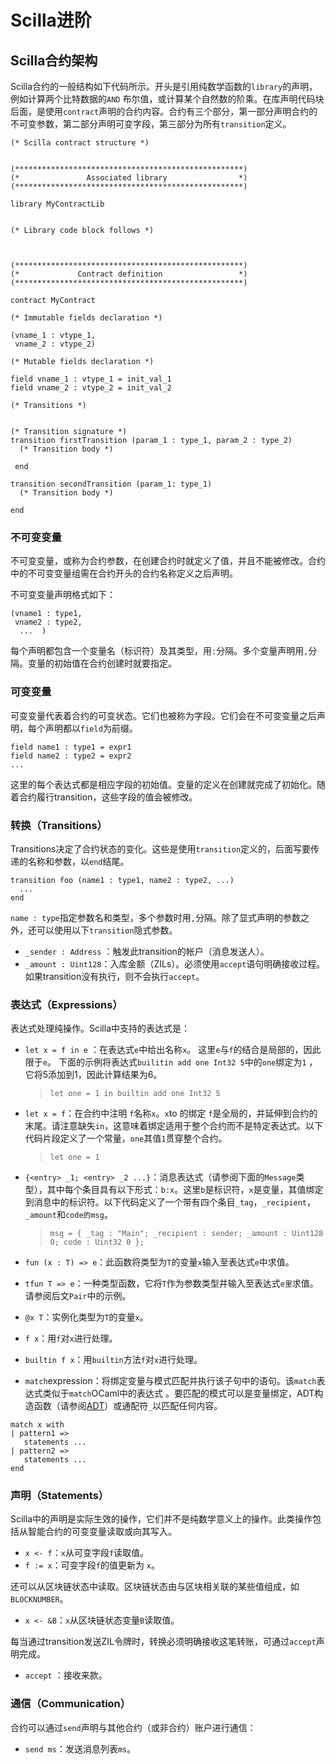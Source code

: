 # Scilla进阶

## Scilla合约架构

Scilla合约的一般结构如下代码所示。开头是引用纯数学函数的`library`的声明，例如计算两个比特数据的`AND` 布尔值，或计算某个自然数的阶乘。在库声明代码块后面，是使用`contract`声明的合约内容。合约有三个部分，第一部分声明合约的不可变参数，第二部分声明可变字段，第三部分为所有`transition`定义。

```
(* Scilla contract structure *)


(***************************************************)
(*               Associated library                *)
(***************************************************)

library MyContractLib


(* Library code block follows *)



(***************************************************)
(*             Contract definition                 *)
(***************************************************)

contract MyContract

(* Immutable fields declaration *)

(vname_1 : vtype_1,
 vname_2 : vtype_2)

(* Mutable fields declaration *)

field vname_1 : vtype_1 = init_val_1
field vname_2 : vtype_2 = init_val_2

(* Transitions *)


(* Transition signature *)
transition firstTransition (param_1 : type_1, param_2 : type_2)
  (* Transition body *)

 end

transition secondTransition (param_1: type_1)
  (* Transition body *)

end
```

### 不可变变量

不可变变量，或称为合约参数，在创建合约时就定义了值，并且不能被修改。合约中的不可变变量组需在合约开头的合约名称定义之后声明。

不可变变量声明格式如下：

```
(vname1 : type1,
 vname2 : type2,
  ...  )
```

每个声明都包含一个变量名（标识符）及其类型，用`:`分隔。多个变量声明用`,`分隔。变量的初始值在合约创建时就要指定。

### 可变变量

可变变量代表着合约的可变状态。它们也被称为字段。它们会在不可变变量之后声明，每个声明都以`field`为前缀。

```
field name1 : type1 = expr1
field name2 : type2 = expr2
...
```

这里的每个表达式都是相应字段的初始值。变量的定义在创建就完成了初始化。随着合约履行transition，这些字段的值会被修改。

### 转换（Transitions）

Transitions决定了合约状态的变化。这些是使用`transition`定义的，后面写要传递的名称和参数，以`end`结尾。

```
transition foo (name1 : type1, name2 : type2, ...)
  ...
end
```

`name : type`指定参数名和类型，多个参数时用`,`分隔。除了显式声明的参数之外，还可以使用以下`transition`隐式参数。

- `_sender : Address` ：触发此transition的帐户（消息发送人）。
- `_amount : Uint128`：入库金额（ZILs）。必须使用`accept`语句明确接收过程。如果transition没有执行，则不会执行`accept`。

### 表达式（Expressions）

表达式处理纯操作。Scilla中支持的表达式是：

- `let x = f in e` ：在表达式`e`中给出名称`x`。 这里`e`与`f`的结合是局部的，因此限于`e`。 下面的示例将表达式`builitin add one Int32 5`中的`one`绑定为`1` ，它将5添加到1，因此计算结果为6。

  > ```
  > let one = 1 in builtin add one Int32 5
  > ```

- `let x = f`：在合约中注明 `f`名称`x`。`x`to 的绑定 `f`是全局的，并延伸到合约的末尾。请注意缺失`in`，这意味着绑定适用于整个合约而不是特定表达式。以下代码片段定义了一个常量，`one`其值`1`贯穿整个合约。

  > ```
  > let one = 1
  > ```

- `{<entry> _1; <entry> _2 ...}`：消息表达式（请参阅下面的`Message`类型），其中每个条目具有以下形式：`b:x`。这里`b`是标识符，`x`是变量，其值绑定到消息中的标识符。以下代码定义了一个带有四个条目`_tag`，`_recipient`，`_amount`和`code的msg`。

  > ```
  > msg = { _tag : "Main"; _recipient : sender; _amount : Uint128 0; code : Uint32 0 };
  > ```

- `fun (x : T) => e`：此函数将类型为`T`的变量`x`输入至表达式`e`中求值。

- `tfun T => e`：一种类型函数，它将`T`作为参数类型并输入至表达式`e里`求值。请参阅后文`Pair`中的示例。

- `@x T`：实例化类型为`T`的变量`x`。

- `f x`：用`f`对`x`进行处理。

- `builtin f x`：用`builtin`方法`f`对`x`进行处理。

- `match`expression：将绑定变量与模式匹配并执行该子句中的语句。该`match`表达式类似于`match`OCaml中的表达式 。要匹配的模式可以是变量绑定，ADT构造函数（请参阅[ADT](./代数数据类型.md)）或通配符`_`以匹配任何内容。

```
match x with
| pattern1 =>
   statements ...
| pattern2 =>
   statements ...
end
```

### 声明（Statements）

Scilla中的声明是实际生效的操作，它们并不是纯数学意义上的操作。此类操作包括从智能合约的可变变量读取或向其写入。

- `x <- f`：`x`从可变字段`f`读取值。
- `f := x`：可变字段`f`的值更新为 `x`。

还可以从区块链状态中读取。区块链状态由与区块相关联的某些值组成，如`BLOCKNUMBER`。

- `x <- &B`：`x`从区块链状态变量`B`读取值。

每当通过transition发送ZIL令牌时，转换必须明确接收这笔转账，可通过`accept`声明完成。

- `accept` ：接收来款。

### 通信（Communication）

合约可以通过`send`声明与其他合约（或非合约）账户进行通信：

- `send ms`：发送消息列表`ms`。

